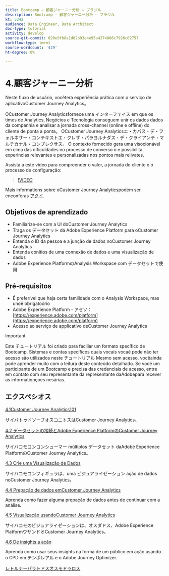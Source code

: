 ```yaml
---
title: Bootcamp — 顧客ジャーニー分析 — ブラジル
description: Bootcamp — 顧客ジャーニー分析 — ブラジル
kt: 5342
audience: Data Engineer, Data Architect
doc-type: tutorial
activity: develop
source-git-commit: 020e9fb8a1d02b93e4e95a4274806c7926c02757
workflow-type: tm+mt
source-wordcount: '429'
ht-degree: 0%

---
```


# 4.顧客ジャーニー分析

Neste fluxo de usuário, vocêterá experiência prática com o serviço de aplicativoCustomer Journey Analytics。

OCustomer Journey Analyticsfornece uma インターフェイス em que os times de Analytics, Negócios e Tecnologia conseguem unir os dados dados da companhia e analisar a jornada cross-channel (online e offline) do cliente de ponta a ponta。 OCustomer Journey Analyticsエ・カパス・デ・フォルネサー・コンテキストエ・クレザ・パラヨルナダス・デ・クライアンテ・マルチカナル・コンプレクサス。 O contexto fornecido gera uma visocionável em cima das dificuldades no processo de converso o e possibilita experincias relevantes e personalizadas nos pontos mais relivates.

Assista a este vídeo para compreender o valor, a jornada do cliente e o processo de configuração:

>[!VIDEO](https://video.tv.adobe.com/v/327188?quality=12&learn=on)

Mais informations sobre oCustomer Journey Analyticspodem ser enconferas [アクイ](https://spark.adobe.com/page/t62eiRu9l6iWJ/).

## Objetivos de aprendizado

- Familiarize-se com a UI doCustomer Journey Analytics
- Traga os データセット da Adobe Experience Platform para oCustomer Journey Analytics
- Entenda o ID da pessoa e a junção de dados noCustomer Journey Analytics
- Entenda conitios de uma connexão de dados e uma visualização de dados
- Adobe Experience PlatformのAnalysis Workspace com データセットで使用

## Pré-requisitos

- É preferível que haja certa familidade com o Analysis Workspace, mas unoé obrigatoório
- Adobe Experience Platform・アセソ： [https://experience.adobe.com/platform](https://experience.adobe.com/platform)
- Acesso ao serviço de applicativo deCustomer Journey Analytics

>[!IMPORTANT]
>
>Este チュートリアル foi criado para faciliar um formato specífico de Bootcamp. Sistemas e contas specíficos quais vocais vocaê pode não ter acesso são utilizados neste チュートリアル Mesmo sem acesso, vocêainda pode aprender muito com a leitura deste conteúdo detalhado. Se vocé um participante de um Bootcamp e precisa das credenciais de acesso, entre em contato com seu representante da representante daAdobepara recever as informationçoes nesárias.

## エクスペシオス

[4.1Customer Journey Analytics101](./ex1.md)

サイバトゥドソーブオスコニトスはCustomer Journey Analytics。

[4.2 データセットの接続とAdobe Experience PlatformのCustomer Journey Analytics](./ex2.md)

サイバコモコンコンシューマー múltiplos データセット daAdobe Experience PlatformのCustomer Journey Analytics。

[4.3 Crie uma Visualização de Dados](./ex3.md)

サイバコモコンフィギュラは、uma ビジュアライゼーション ação de dados noCustomer Journey Analytics。

[4.4 Prepação de dados emCustomer Journey Analytics](./ex4.md)

Aprenda como fazer alguma prepação de dados antes de continuar com a análise.

[4.5 Visualização usandoCustomer Journey Analytics](./ex5.md)

サイバコモのビジュアライゼーションは、オスダドス、Adobe Experience PlatformウサンドオCustomer Journey Analytics。

[4.6 De insights a ação](./ex6.md)

Aprenda como usar seus insights na forma de um público em ação usando o CPD em テンポレアル e o Adobe Journey Optimizer.

[レトルナーパラトドスオスモドゥロス](../../overview.md)
